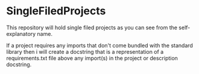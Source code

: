 # SingleFiledProjects
This repository will hold single filed projects as you can see from the self-explanatory name.

If a project requires any imports that don't come bundled with the standard library then i will create a docstring that is a representation of a requirements.txt file above any import(s) in the project or description docstring.
